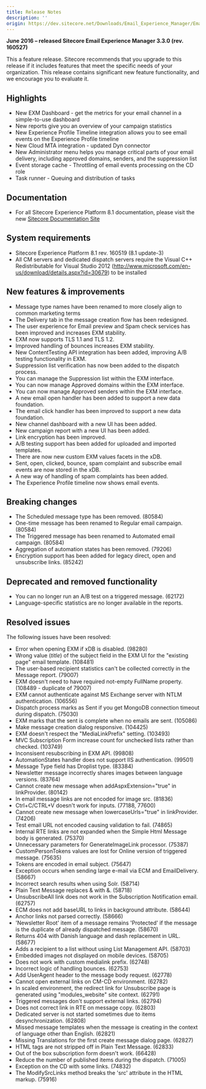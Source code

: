 ```yaml
---
title: Release Notes
description: ''
origin: https://dev.sitecore.net/Downloads/Email_Experience_Manager/Email_Experience_Manager_33/Email_Experience_Manager_33_Initial_Release/Release_Notes
---
```


**June 2016 – released Sitecore Email Experience Manager 3.3.0 (rev. 160527)**

This a feature release. Sitecore recommends that you upgrade to this release if it includes features that meet the specific needs of your organization. This release contains significant new feature functionality, and we encourage you to evaluate it.

## Highlights

-   New EXM Dashboard - get the metrics for your email channel in a simple-to-use dashboard
-   New reports give you an overview of your campaign statistics
-   New Experience Profile Timeline integration allows you to see email events on the Experience Profile timeline
-   New Cloud MTA integration - updated Dyn connector
-   New Administrator menu helps you manage critical parts of your email delivery, including approved domains, senders, and the suppression list
-   Event storage cache - Throttling of email events processing on the CD role
-   Task runner - Queuing and distribution of tasks

## Documentation

-   For all Sitecore Experience Platform 8.1 documentation, please visit the new [Sitecore Documentation Site](http://www.doc.sitecore.net)

## System requirements

-   Sitecore Experience Platform 8.1 rev. 160519 (8.1 update-3)
-   All CM servers and dedicated dispatch servers require the Visual C++ Redistributable for Visual Studio 2012 (http://www.microsoft.com/en-us/download/details.aspx?id=30679) to be installed

## New features & improvements

-   Message type names have been renamed to more closely align to common marketing terms
-   The Delivery tab in the message creation flow has been redesigned.
-   The user experience for Email preview and Spam check services has been improved and increases EXM stability.
-   EXM now supports TLS 1.1 and TLS 1.2.
-   Improved handling of bounces increases EXM stability.
-   New ContentTesting API integration has been added, improving A/B testing functionality in EXM.
-   Suppression list verification has now been added to the dispatch process.
-   You can manage the Suppression list within the EXM interface.
-   You can now manage Approved domains within the EXM interface.
-   You can now manage Approved senders within the EXM interface.
-   A new email open handler has been added to support a new data foundation.
-   The email click handler has been improved to support a new data foundation.
-   New channel dashboard with a new UI has been added.
-   New campaign report with a new UI has been added.
-   Link encryption has been improved.
-   A/B testing support has been added for uploaded and imported templates.
-   There are now new custom EXM values facets in the xDB.
-   Sent, open, clicked, bounce, spam complaint and subscribe email events are now stored in the xDB.
-   A new way of handling of spam complaints has been added.
-   The Experience Profile timeline now shows email events.

## Breaking changes

-   The Scheduled message type has been removed. (80584)
-   One-time message has been renamed to Regular email campaign. (80584)
-   The Triggered message has been renamed to Automated email campaign. (80584)
-   Aggregation of automation states has been removed. (79206)
-   Encryption support has been added for legacy direct, open and unsubscribe links. (85242)

## Deprecated and removed functionality

-   You can no longer run an A/B test on a triggered message. (62172)
-   Language-specific statistics are no longer available in the reports.

## Resolved issues

The following issues have been resolved:

-   Error when opening EXM if xDB is disabled. (98280)
-   Wrong value ($title$) of the subject field in the EXM UI for the "existing page" email template. (108481)
-   The user-based recipient statistics can't be collected correctly in the Message report. (79007)
-   EXM doesn't need to have required not-empty FullName property. (108489 - duplicate of 79007)
-   EXM cannot authenticate against MS Exchange server with NTLM authentication. (106556)
-   Dispatch process marks as Sent if you get MongoDB connection timeout during dispatch. (75030)
-   EXM marks that the sent is complete when no emails are sent. (105086)
-   Make message creation dialog responsive. (104425)
-   EXM doesn't respect the "MediaLinkPrefix" setting. (103493)
-   MVC Subscription Form increase count for unchecked lists rather than checked. (103749)
-   Inconsisent resubscribing in EXM API. (99808)
-   AutomationStates handler does not support IIS authentication. (99501)
-   Message Type field has Droplist type. (83384)
-   Newsletter message incorrectly shares images between language versions. (83764)
-   Cannot create new message when addAspxExtension="true" in linkProvider. (80142)
-   In email message links are not encoded for image src. (81836)
-   Ctrl+C/CTRL+V doesn't work for inputs. (77188, 77600)
-   Cannot create new message when lowercaseUrls="true" in linkProvider. (74206)
-   Test email URL not encoded causing validation to fail. (74865)
-   Internal RTE links are not expanded when the Simple Html Message body is generated. (75370)
-   Unnecessary parameters for GenerateImageLink processor. (75387)
-   CustomPersonTokens values are lost for Online version of triggered message. (75635)
-   Tokens are encoded in email subject. (75647)
-   Exception occurs when sending large e-mail via ECM and EmailDelivery. (58667)
-   Incorrect search results when using Solr. (58714)
-   Plain Text Message replaces & with &amp;. (58718)
-   UnsubscribeAll link does not work in the Subscription Notification email. (62757)
-   ECM does not add baseURL to links in background attribute. (58644)
-   Anchor links not parsed correctly. (58666)
-   'Newsletter Root' item of a message remains 'Protected' if the message is the duplicate of already dispatched message. (58670)
-   Returns 404 with Danish language and dash replacement in URL. (58677)
-   Adds a recipient to a list without using List Management API. (58703)
-   Embedded images not displayed on mobile devices. (58705)
-   Does not work with custom medialink prefix. (62748)
-   Incorrect logic of handling bounces. (62753)
-   Add UserAgent header to the message body request. (62778)
-   Cannot open external links on CM-CD environment. (62782)
-   In scaled environment, the redirect link for Unsubscribe page is generated using "modules_website" site context. (62791)
-   Triggered messages don't support external links. (62794)
-   Does not correct link in RTE on message copy. (62803)
-   Dedicated server is not started sometimes due to items desynchronization. (62808)
-   Missed message templates when the message is creating in the context of language other than English. (62821)
-   Missing Translations for the first create message dialog page. (62827)
-   HTML tags are not stripped off in Plain Text Message. (62833)
-   Out of the box subscription form doesn't work. (66428)
-   Reduce the number of published items during the dispatch. (71005)
-   Exception on the CD with some links. (74832)
-   ​The ModifySrcLinks method breaks the 'src' attribute in the HTML markup. (75916)